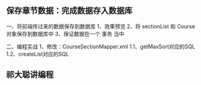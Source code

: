 
## 保存章节数据：完成数据存入数据库

一、将前端传过来的数据保存到数据库
    1、效果预览
    2、将 sectionList 和 Course 对象保存到数据库中
    3、保证数据在一个 事务 当中
    
二、编程实战
    1、修改：CourseSectionMapper.xml
        1.1、getMaxSort对应的SQL
        1.2、createList对应的SQL
        
## 祁大聪讲编程

